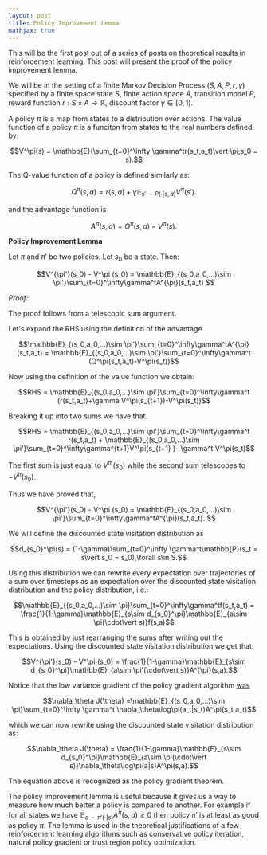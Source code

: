 ```yaml
---
layout: post
title: Policy Improvement Lemma
mathjax: true
---
```

This will be the first post out of a series of posts on theoretical results in reinforcement learning. This post will present the proof of the policy improvement lemma. 

We will be in the setting of a finite Markov Decision Process $(S,A,P,r,\gamma)$ specified by a finite space state $S$, finite action space $A$, transition model $P$, reward function $r:S\times A \rightarrow \mathbb{R}$, discount factor $\gamma\in [0,1)$.

A policy $\pi$ is a map from states to a distribution over actions. The value function of a policy $\pi$ is a funciton from states to the real numbers defined by:

$$V^\pi(s) = \mathbb{E}(\sum_{t=0}^\infty \gamma^tr(s_t,a_t)\vert \pi,s_0 = s).$$

The Q-value function of a policy is defined similarly as:

$$Q^\pi(s,a) = r(s,a)+\gamma\mathbb{E}_{s'\sim P(\cdot\vert s,a)} V^\pi(s').$$

and the advantage function is 

$$A^\pi(s,a) = Q^\pi(s,a) - V^\pi(s).$$

**Policy Improvement Lemma**

Let $\pi$ and $\pi'$ be two policies. Let $s_0$ be a state. Then:

$$V^{\pi'}(s_0) -  V^\pi (s_0) = \mathbb{E}_{(s_0,a_0,...)\sim \pi'}\sum_{t=0}^\infty\gamma^tA^{\pi}(s_t,a_t) $$

*Proof:*

The proof follows from a telescopic sum argument. 

Let's expand the RHS using the definition of the advantage. 

$$\mathbb{E}_{(s_0,a_0,...)\sim \pi'}\sum_{t=0}^\infty\gamma^tA^{\pi}(s_t,a_t) =  \mathbb{E}_{(s_0,a_0,...)\sim \pi'}\sum_{t=0}^\infty\gamma^t (Q^\pi(s_t,a_t)-V^\pi(s_t))$$

Now using the definition of the value function we obtain:

$$RHS = \mathbb{E}_{(s_0,a_0,...)\sim \pi'}\sum_{t=0}^\infty\gamma^t (r(s_t,a_t)+\gamma V^\pi(s_{t+1})-V^\pi(s_t))$$

Breaking it up into two sums we have that.

$$RHS = \mathbb{E}_{(s_0,a_0,...)\sim \pi'}\sum_{t=0}^\infty\gamma^t r(s_t,a_t) + \mathbb{E}_{(s_0,a_0,...)\sim \pi'}\sum_{t=0}^\infty\gamma^{t+1}V^\pi(s_{t+1} )- \gamma^t V^\pi(s_t)$$

The first sum is just equal to $V^{\pi'}(s_0)$ while the second sum telescopes to $-V^\pi(s_0)$.

Thus we have proved that,

$$V^{\pi'}(s_0) -  V^\pi (s_0) = \mathbb{E}_{(s_0,a_0,...)\sim \pi'}\sum_{t=0}^\infty\gamma^tA^{\pi}(s_t,a_t). $$


We will define the discounted state visitation distribution as

$$d_{s_0}^\pi(s) = (1-\gamma)\sum_{t=0}^\infty \gamma^t\mathbb{P}(s_t = s\vert s_0 = s_0),\forall s\in S.$$

Using this distribution we can rewrite every expectation over trajectories of a sum over timesteps as an expectation over the discounted state visitation distribution and the policy distribution, i.e.:

 
$$\mathbb{E}_{(s_0,a_0,...)\sim \pi}\sum_{t=0}^\infty\gamma^tf(s_t,a_t) = \frac{1}{1-\gamma}\mathbb{E}_{s\sim d_{s_0}^\pi}\mathbb{E}_{a\sim \pi(\cdot\vert s)}f(s,a)$$

This is obtained by just rearranging the sums after writing out the expectations. Using the discounted state visitation distribution we get that:

$$V^{\pi'}(s_0) -  V^\pi (s_0) = \frac{1}{1-\gamma}\mathbb{E}_{s\sim d_{s_0}^\pi}\mathbb{E}_{a\sim \pi'(\cdot\vert s)}A^{\pi}(s,a).$$

Notice that the low variance gradient of the policy gradient algorithm [was](https://alexandrumilu.github.io/2019/03/22/vanilla-policy-gradient/) 

$$\nabla_\theta J(\theta) =\mathbb{E}_{(s_0,a_0,...)\sim \pi}\sum_{t=0}^\infty \gamma^t \nabla_\theta\log\pi(a_t|s_t)A^\pi(s_t,a_t)$$

which we can now rewrite using the discounted state visitation distribution as:

$$\nabla_\theta J(\theta) = \frac{1}{1-\gamma}\mathbb{E}_{s\sim d_{s_0}^\pi}\mathbb{E}_{a\sim \pi(\cdot\vert s)}\nabla_\theta\log\pi(a|s)A^\pi(s,a).$$

The equation above is recognized as the policy gradient theorem.

The policy improvement lemma is useful because it gives us a way to measure how much better a policy is compared to another. For example if for all states we have $\mathbb{E}_{a\sim \pi'(\cdot\vert s)}A^{\pi}(s,a)\geq 0$ then policy $\pi'$ is at least as good as policy $\pi$.  The lemma is used in the theoretical justifications of a few reinforcement learning algorithms such as conservative policy iteration, natural policy gradient or trust region policy optimization. 
